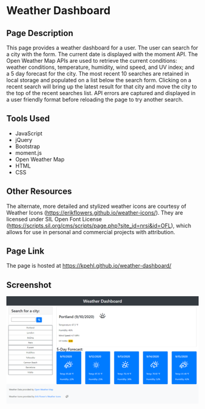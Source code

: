 # Weather Dashboard

## Page Description
This page provides a weather dashboard for a user.  The user can search for a city with the form. The current date is displayed with the moment API. The Open Weather Map APIs are used to retrieve the current conditions: weather conditions, temperature, humidity, wind speed, and UV index; and a 5 day forecast for the city. The most recent 10 searches are retained in local storage and populated on a list below the search form.  Clicking on a recent search will bring up the latest result for that city and move the city to the top of the recent searches list.  API errors are captured and displayed in a user friendly format before reloading the page to try another search.

## Tools Used
* JavaScript
* jQuery
* Bootstrap
* moment.js
* Open Weather Map
* HTML
* CSS

## Other Resources
The alternate, more detailed and stylized weather icons are courtesy of Weather Icons (https://erikflowers.github.io/weather-icons/).  They are licensed under SIL Open Font License (https://scripts.sil.org/cms/scripts/page.php?site_id=nrsi&id=OFL), which allows for use in personal and commercial projects with attribution.  

## Page Link
The page is hosted at https://kpehl.github.io/weather-dashboard/ 

## Screenshot
![screenshot](./assets/images/weather-dashboard-screenshot.png)